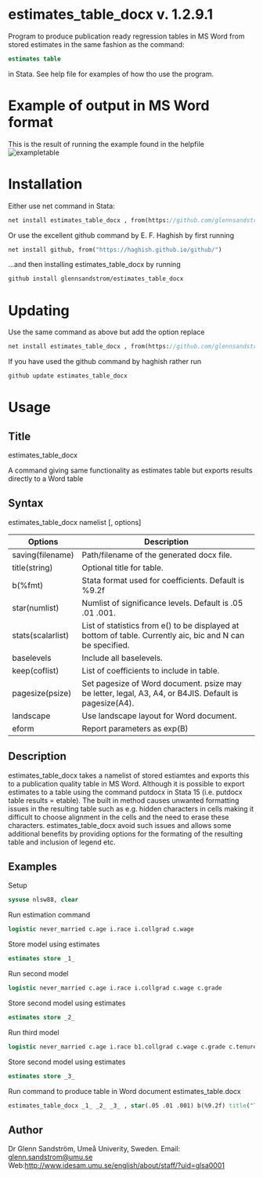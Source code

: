 # estimates_table_docx v. 1.2.9.1
Program to produce publication ready regression tables in MS Word from stored estimates in the same fashion as the command:
```stata
estimates table
```
in Stata.
See help file for examples of how tho use the program.

Example of output in MS Word format
===================================
This is the result of running the example found in the helpfile
![exampletable](https://raw.githubusercontent.com/glennsandstrom/estimates_table_docx/master/example.PNG)

Installation
============
Either use net command in Stata:
```stata
net install estimates_table_docx , from(https://github.com/glennsandstrom/estimates_table_docx/raw/master/)
```

Or use the excellent github command by E. F. Haghish by first running
```stata
net install github, from("https://haghish.github.io/github/")
```
...and then installing estimates_table_docx by running
```stata
github install glennsandstrom/estimates_table_docx
```

Updating
============
Use the same command as above but add the option replace
```stata
net install estimates_table_docx , from(https://github.com/glennsandstrom/estimates_table_docx/raw/master/) replace
```

If you have used the github command by haghish rather run
```stata
github update estimates_table_docx
```
Usage
=====


Title
-----

estimates_table_docx 

A command giving same functionality as estimates table but exports results directly to a Word table

Syntax
------
estimates_table_docx namelist [, options]

Options           | Description
----------------- | -------------
saving(filename)  |  Path/filename of the generated docx file.
title(string)     |  Optional title for table.
b(%fmt)           |  Stata format used for coefficients. Default is %9.2f
star(numlist)     |  Numlist of significance levels. Default is .05 .01 .001.
stats(scalarlist) |  List of statistics from e() to be displayed at bottom of table. Currently aic, bic and N can be specified.
baselevels        |  Include all baselevels.
keep(coflist)     |  List of coefficients to include in table.
pagesize(psize)   |  Set pagesize of Word document. psize may be letter, legal, A3, A4, or B4JIS. Default is pagesize(A4).
landscape         |  Use landscape layout for Word document.
eform             |  Report parameters as exp(B)

Description
------------
estimates_table_docx takes a namelist of stored estiamtes and exports this to a publication quality table in MS Word.
Although it is possible to export estimates to a table using the command putdocx in Stata 15 (i.e. putdocx table results =
etable). The built in method causes unwanted formatting issues in the resulting table such as e.g. hidden characters in cells making
it difficult to choose alignment in the cells and the need to erase these characters.  estimates_table_docx avoid such
issues and allows some additional benefits by providing options for the formating of the resulting table and inclusion of
legend etc.

Examples
--------

Setup
```stata
sysuse nlsw88, clear
```
Run estimation command
```stata
logistic never_married c.age i.race i.collgrad c.wage
```
Store model using estimates
```stata
estimates store _1_
```
Run second model
```stata
logistic never_married c.age i.race i.collgrad c.wage c.grade
```
Store second model using estimates
```stata
estimates store _2_
```
Run third model
```stata
logistic never_married c.age i.race b1.collgrad c.wage c.grade c.tenure collgrad#race b1.collgrad#c.tenure
```
Store second model using estimates
```stata
estimates store _3_
```
Run command to produce table in Word document estimates_table.docx
```stata
estimates_table_docx _1_ _2_ _3_ , star(.05 .01 .001) b(%9.2f) title("Table 1: Test title") baselevels
```

Author
-------

Dr Glenn Sandström, Umeå Univerity, Sweden.
Email: glenn.sandstrom@umu.se
Web:http://www.idesam.umu.se/english/about/staff/?uid=glsa0001

